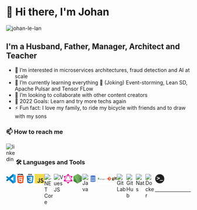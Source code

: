 # 👋  Hi there, I'm Johan

![johan-le-lan](https://media-exp1.licdn.com/dms/image/C4D03AQE3G_NJCc8p0w/profile-displayphoto-shrink_200_200/0/1570644209036?e=1646265600&v=beta&t=EspLA-dNnp4s6EgBOEJILQN-MLUQxObyz_mKXDyTVXE)

## I'm a Husband, Father, Manager, Architect and Teacher

- 👀 I’m interested in microservices architectures, fraud detection and AI at scale
- 🌱 I’m currently learning everything 🤣 (Joking) Event-storming, Lean SD, Apache Pulsar and Tensor FLow
- 👯 I’m looking to collaborate with other content creators
- 🥅 2022 Goals: Learn and try more techs again
- ⚡ Fun fact: I love my family, to ride my bicycle with friends and to draw with my sons

### 📫 How to reach me

[<img align="left" alt="linkedin" width="26px" src="https://ccinternational.biz/wp-content/uploads/2021/08/In-Blue-Logo-1.png.original-1.png" />](https://www.linkedin.com/in/johan-le-lan)

<br />

### 🛠 Languages and Tools

<img align="left" alt="Visual Studio Code" width="26px" src="https://raw.githubusercontent.com/github/explore/80688e429a7d4ef2fca1e82350fe8e3517d3494d/topics/visual-studio-code/visual-studio-code.png" />
<img align="left" alt="HTML5" width="26px" src="https://raw.githubusercontent.com/github/explore/80688e429a7d4ef2fca1e82350fe8e3517d3494d/topics/html/html.png" />
<img align="left" alt="CSS3" width="26px" src="https://raw.githubusercontent.com/github/explore/80688e429a7d4ef2fca1e82350fe8e3517d3494d/topics/css/css.png" />
<img align="left" alt="JavaScript" width="26px" src="https://raw.githubusercontent.com/github/explore/80688e429a7d4ef2fca1e82350fe8e3517d3494d/topics/javascript/javascript.png" />
<img align="left" alt=".NET Core" width="26px" src="https://upload.wikimedia.org/wikipedia/commons/thumb/e/ee/.NET_Core_Logo.svg/512px-.NET_Core_Logo.svg.png" />
<img align="left" alt="VuesJS" width="26px" src="https://upload.wikimedia.org/wikipedia/commons/9/95/Vue.js_Logo_2.svg" />
<img align="left" alt="GraphQL" width="26px" src="https://raw.githubusercontent.com/github/explore/80688e429a7d4ef2fca1e82350fe8e3517d3494d/topics/graphql/graphql.png" />
<img align="left" alt="Node.js" width="26px" src="https://raw.githubusercontent.com/github/explore/80688e429a7d4ef2fca1e82350fe8e3517d3494d/topics/nodejs/nodejs.png" />
<img align="left" alt="Java" width="16px" src="https://upload.wikimedia.org/wikipedia/fr/thumb/2/2e/Java_Logo.svg/322px-Java_Logo.svg.png" />
<img align="left" alt="SQL" width="26px" src="https://raw.githubusercontent.com/github/explore/80688e429a7d4ef2fca1e82350fe8e3517d3494d/topics/sql/sql.png" />
<img align="left" alt="MongoDB" width="26px" src="https://raw.githubusercontent.com/github/explore/80688e429a7d4ef2fca1e82350fe8e3517d3494d/topics/mongodb/mongodb.png" />
<img align="left" alt="Git" width="26px" src="https://raw.githubusercontent.com/github/explore/80688e429a7d4ef2fca1e82350fe8e3517d3494d/topics/git/git.png" />
<img align="left" alt="GitLab" width="26px" src="https://about.gitlab.com/images/press/logo/svg/gitlab-icon-rgb.svg" />
<img align="left" alt="GitHub" width="26px" src="https://github.githubassets.com/images/modules/logos_page/Octocat.png" />
<img align="left" alt="Nats" width="26px" src="https://cncf-branding.netlify.app/img/projects/nats/icon/color/nats-icon-color.png" />
<img align="left" alt="Docker" width="26px" src="https://www.docker.com/sites/default/files/d8/styles/role_icon/public/2019-07/Moby-logo.png?itok=sYH_JEaJ" />
<img align="left" alt="Terminal" width="26px" src="https://raw.githubusercontent.com/github/explore/80688e429a7d4ef2fca1e82350fe8e3517d3494d/topics/terminal/terminal.png" />

<br />
<br />

---

<!---
johanlelan/johanlelan is a ✨ special ✨ repository because its `README.md` (this file) appears on your GitHub profile.
You can click the Preview link to take a look at your changes.
--->
